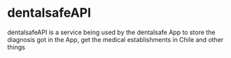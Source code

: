 # dentalsafeAPI
dentalsafeAPI is a service being used by the dentalsafe App to store the diagnosis got in the App, get the medical establishments in Chile and other things
